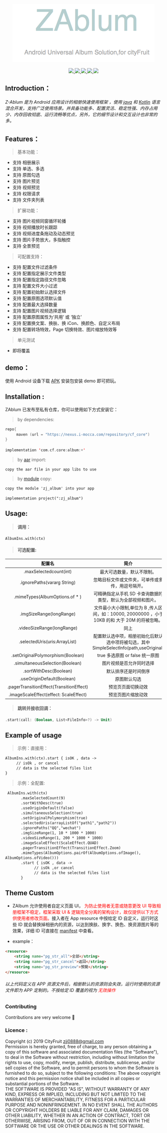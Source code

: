 <p align="center" >
   <img src = "https://github.com/ZBL-Kiven/album/raw/master/demo/title.png"/>
   <br>
   <br>
   <a href = "http://cityfruit.io/">
   <img src = "https://img.shields.io/static/v1?label=By&message=CityFruit.io&color=2af"/>
   </a>
   <a href = "https://github.com/ZBL-Kiven/album">
      <img src = "https://img.shields.io/static/v1?label=platform&message=Android&color=6bf"/>
   </a>
   <a href = "https://github.com/ZBL-Kiven">
      <img src = "https://img.shields.io/static/v1?label=author&message=ZJJ&color=9cf"/>
  </a>
  <a href = "https://developer.android.google.cn/jetpack/androidx">
      <img src = "https://img.shields.io/static/v1?label=supported&message=AndroidX&color=8ce"/>
  </a>
  <a href = "https://www.android-doc.com/guide/components/android7.0.html">
      <img src = "https://img.shields.io/static/v1?label=minVersion&message=Nougat&color=cce"/>
  </a>
</p>
 
## Introduction：

###### Z-Ablum 是为 Android 应用设计的相册快速使用框架 ，使用 [java]() 和 [Kotlin]() 语言混合开发，支持广泛使用场景。并具备功能多、配置灵活、稳定性强、内存占用少、内存回收彻底、运行流畅等优点，另外，它的细节设计和交互设计也非常的多。


## Features：

> 基本功能：

- 支持 相册展示
- 支持 单选、多选
- 支持 原图勾选
- 支持 图片预览
- 支持 视频预览
- 支持 权限请求
- 支持 文件夹列表

> 扩展功能：

- 支持 图片视频同窗循环轮播
- 支持 视频播放时长跟踪
- 支持 视频进度条拖动及动态预览
- 支持 图片手势放大，多指触控
- 支持 全景预览

> 可配置支持：

- 支持 配置文件过滤条件
- 支持 配置指定展示文件类型
- 支持 配置指定路径文件忽略
- 支持 配置文件大小过滤
- 支持 配置初始默认选择文件
- 支持 配置原图选项默认值
- 支持 配置最大选择数量
- 支持 配置图片视频选择逻辑
- 支持 配置原图属性为‘共用’ 或 ‘独立’ 
- 支持 配置换文案、换肤、换 iCon、换颜色、自定义布局
- 支持 配置转场特效，Page 切换特效、图片缩放特效等

> 单元测试

- 即将覆盖

## demo：

使用 Android 设备下载 [APK](https://github.com/ZBL-Kiven/album/raw/master/demo/album.apk) 安装包安装 demo 即可把玩。

## Installation :


ZAblum 已发布至私有仓库，你可以使用如下方式安装它：

> by dependencies:

```kotlin
repo{
     maven (url = "https://nexus.i-mocca.com/repository/cf_core")
}

implementation 'com.cf.core:album:+'
```

> by [aar](https://nexus.i-mocca.com/repository/cf_core/com/cf/core/album/1.0.0/album-1.0.0.aar) import:

```
copy the aar file in your app libs to use
```

> by [module](https://github.com/ZBL-Kiven/album/archive/master.zip) copy:
 
```
copy the module 'zj_album' into your app

implementation project(":zj_album")

```

## Usage:

> #### 调用：<br>

```
AlbumIns.with(ctx)
```

> #### 可选配置:<br>

配置名|简介|默认
:-:|:-:|:-:
.maxSelectedcount(int) |最大可选数量，默认不限制。|Int.maxValue
.ignorePaths(vararg String)|忽略目标文件或文件夹，可单传或多传，用逗号隔开。|null
.mimeTypes(AlbumOptions.of * ) |可精确指定从手机 SD 卡查询数据的类型，默认为全部视频和图片。|null
.imgSizeRange(longRange) |文件最小大小限制,单位为 B ,传人区间，如：10000, 20000000 ，小于 10KB 的和 大于 20M 的将被忽略。|0 .. Long.maxValue
.videoSizeRange(longRange) | 同上|同上
.selectedUris(uris:ArrayList<SimpleSelectInfo>)|配置默认选中项，相册初始化后默认选中项将被勾选，其中 SimpleSelectInfo(path,useOriginal)|null
.setOriginalPolymorphism(Boolean)|true 多选原图 or false 统一原图|true
.simultaneousSelection(Boolean)|图片视频是否允许同时选择|true
.sortWithDesc(Boolean)|默认排序还是时间倒序|true
.useOriginDefault(Boolean)|原图默认勾选|false
.pagerTransitionEffect(TransitionEffect)|预览页页面切换动效|TransitionEffect.Zoom
.imageScaleEffect(effect: ScaleEffect)|预览页图片缩放动效|ScaleEffect.CUBIC

> #### 跳转并接收回调：
 
```kotlin
.start(call: (Boolean, List<FileInfo>?) -> Unit)
```

## Example of usage

> 示例：直接用：

```
AlbumIns.with(ctx).start { isOK , data ->
     // isOk , or cancel
     // data is the selected files list
}
```

> 示例：全配置:

```
 AlbumIns.with(ctx)
       .maxSelectedCount(9)
       .sortWithDesc(true)
       .useOriginDefault(false)
       .simultaneousSelection(true)
       .setOriginalPolymorphism(true)
       .selectedUris(arrayListOf("path1","path2"))
       .ignorePaths("QQ","wechat")
       .imgSizeRange(1, 10 * 1000 * 1000)
       .videoSizeRange(1, 200 * 1000 * 1000)
       .imageScaleEffect(ScaleEffect.QUAD)
       .pagerTransitionEffect(TransitionEffect.Zoom)
       .mimeTypes(AlbumOptions.pairOf(AlbumOptions.ofImage(), AlbumOptions.ofVideo()))
       .start { isOK , data ->
             // isOk ,or cancel
             // data is the selected files list
       }
```


## Theme Custom

* ZAlbum 允许使用者自定义页面 UI，<font color=red> 为防止使用者无意或随意更改 UI 导致相册框架不稳定，框架采取 UI & 逻辑完全分离的架构设计，故仅提供以下方式供使用者修改页面。</font>接入者在 App resource 中按给定 ID 自定义，运行时这些 ID 就会替换掉相册内的资源，以达到换肤、换字、换色、换资源图片等的效果，详细 ID 可直接在 [manifest](https://github.com/ZBL-Kiven/album/blob/master/demo/theme-manifest.txt) 中查看。

* example：

```html
<resource>
    <string name="pg_str_all">全部</string>
    <string name="pg_str_cancel">返回</string>
    <string name="pg_str_preview">預覽</string>
</resource>
```
###### 以上代码定义在 APP 资源文件后，相册默认的资源则会失效，运行时使用的资源文件即为 APP 定制的。不按给定 ID 覆盖的视为 <font color=red> 无效操作 </font>

### Contributing

Contributions are very welcome 🎉

### Licence :  

Copyright (c) 2019 CityFruit zjj0888@gmail.com<br>
Permission is hereby granted, free of charge, to any person obtaining a copy of this software and associated documentation files (the "Software"), to deal in the Software without restriction, including without limitation the rights to use, copy, modify, merge, publish, distribute, sublicense, and/or sell copies of the Software, and to permit persons to whom the Software is furnished to do so, subject to the following conditions:
The above copyright notice and this permission notice shall be included in all copies or substantial portions of the Software.<br>
THE SOFTWARE IS PROVIDED "AS IS", WITHOUT WARRANTY OF ANY KIND, EXPRESS OR IMPLIED, INCLUDING BUT NOT LIMITED TO THE WARRANTIES OF MERCHANTABILITY, FITNESS FOR A PARTICULAR PURPOSE AND NONINFRINGEMENT. IN NO EVENT SHALL THE AUTHORS OR COPYRIGHT HOLDERS BE LIABLE FOR ANY CLAIM, DAMAGES OR OTHER LIABILITY, WHETHER IN AN ACTION OF CONTRACT, TORT OR OTHERWISE, ARISING FROM, OUT OF OR IN CONNECTION WITH THE SOFTWARE OR THE USE OR OTHER DEALINGS IN THE SOFTWARE.
